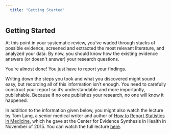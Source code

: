```yaml
---
  title: "Getting Started"
---
```


## Getting Started


At this point in your systematic review, you’ve waded through stacks of possible evidence, screened and extracted the most relevant literature, and analyzed your data. By now, you should know how the existing evidence answers (or doesn't answer) your research questions. 

You’re almost done! You just have to report your findings. 

Writing down the steps you took and what you discovered might sound easy, but recording all of this information isn’t enough. You need to carefully construct your report so it’s understandable and more importantly, publishable. Because if no one publishes your research, no one will know it happened. 

In addition to the information given below, you might also watch the lecture by Tom Lang, a senior medical writer and author of <a href = "https://www.amazon.com/Write-Publish-Present-Health-Sciences/dp/1934465143">How to Report Statistics in Medicine</a>, which he gave at the Center for Evidence Synthesis in Health in November of 2015. You can watch the full lecture <a href = "https://www.youtube.com/watch?v=ZzIjHDwo7XU&feature=youtu.be">here</a>.

